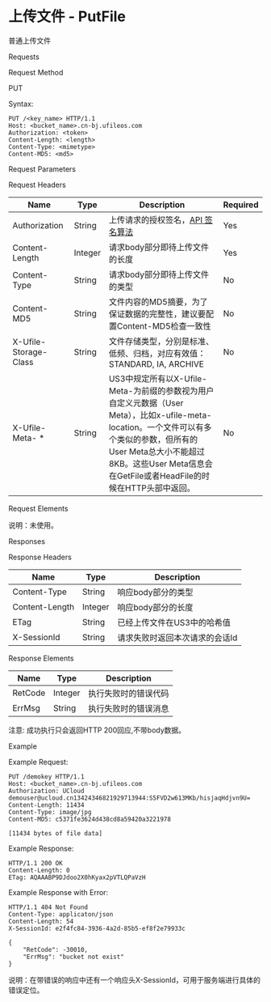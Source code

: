 # 上传文件 - PutFile 

普通上传文件

Requests 

Request Method 

PUT

Syntax:

```
PUT /<key_name> HTTP/1.1
Host: <bucket_name>.cn-bj.ufileos.com
Authorization: <token>
Content-Length: <length>
Content-Type: <mimetype>
Content-MD5: <md5>
```
Request Parameters

Request Headers

| Name            | Type     |Description                                  |Required  |
|---|---|---|---|
| Authorization   | String   | 上传请求的授权签名，[API 签名算法](https://docs.ucloud.cn/ufile/api/authorization?id=%e6%96%87%e4%bb%b6%e7%ae%a1%e7%90%86%e7%ad%be%e5%90%8d%e7%ae%97%e6%b3%95)   | Yes       |
| Content-Length  | Integer  | 请求body部分即待上传文件的长度                            | Yes       |
| Content-Type    | String   | 请求body部分即待上传文件的类型                            | No        |
| Content-MD5     | String   | 文件内容的MD5摘要，为了保证数据的完整性，建议要配置Content-MD5检查一致性  | No        |
| X-Ufile-Storage-Class   | String   | 文件存储类型，分别是标准、低频、归档，对应有效值：STANDARD, IA, ARCHIVE                            | No        |
| X-Ufile-Meta- *   | String   | US3中规定所有以X-Ufile-Meta-为前缀的参数视为用户自定义元数据（User Meta），比如x-ufile-meta-location。一个文件可以有多个类似的参数，但所有的User Meta总大小不能超过8KB。这些User Meta信息会在GetFile或者HeadFile的时候在HTTP头部中返回。   | No        |

Request Elements

说明：未使用。

Responses

Response Headers

|Name          |Type   |Description      |
|---|---|---|
|Content-Type  |String |响应body部分的类型      |
|Content-Length|Integer|响应body部分的长度      |
|ETag          |String |已经上传文件在US3中的哈希值|
|X-SessionId   |String |请求失败时返回本次请求的会话Id |

Response Elements

|Name   |Type   |Description|
|---|---|---|
|RetCode|Integer|执行失败时的错误代码 |
|ErrMsg |String |执行失败时的错误消息 |

注意: 成功执行只会返回HTTP 200回应,不带body数据。

Example

Example Request:

```
PUT /demokey HTTP/1.1
Host: <bucket_name>.cn-bj.ufileos.com
Authorization: UCloud demouser@ucloud.cn13424346821929713944:S5FVD2w613MKb/hisjaqHdjvn9U=
Content-Length: 11434
Content-Type: image/jpg
Content-MD5: c5371fe3624d438cd8a59420a3221978

[11434 bytes of file data]
```
Example Response:

```
HTTP/1.1 200 OK
Content-Length: 0
ETag: AQAAABP9DJdoo2X0hKyax2pVTLQPaVzH
```
Example Response with Error:

```
HTTP/1.1 404 Not Found
Content-Type: applicaton/json
Content-Length: 54 
X-SessionId: e2f4fc84-3936-4a2d-85b5-ef8f2e79933c

{
    "RetCode": -30010,
    "ErrMsg": "bucket not exist"
}
```
说明：在带错误的响应中还有一个响应头X-SessionId，可用于服务端进行具体的错误定位。



